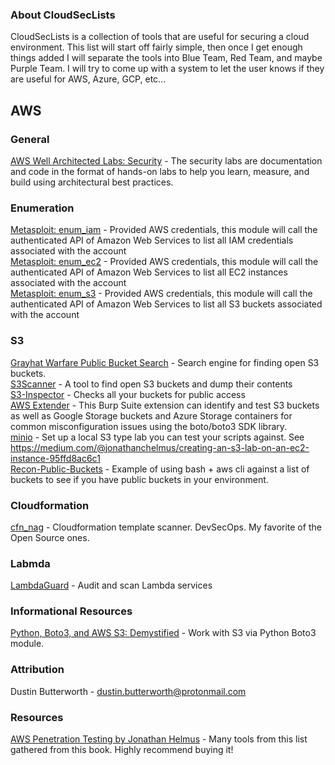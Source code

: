 ### About CloudSecLists
CloudSecLists is a collection of tools that are useful for securing a cloud environment. This list will start off fairly simple, then once I get enough things added I will separate the tools into Blue Team, Red Team, and maybe Purple Team.  I will try to come up with a system to let the user knows if they are useful for AWS, Azure, GCP, etc...

## AWS  

### General
[AWS Well Architected Labs: Security](https://www.wellarchitectedlabs.com/security/) - The security labs are documentation and code in the format of hands-on labs to help you learn, measure, and build using architectural best practices.  

### Enumeration
[Metasploit: enum_iam](https://www.rapid7.com/db/modules/auxiliary/cloud/aws/enum_iam/) - Provided AWS credentials, this module will call the authenticated API of Amazon Web Services to list all IAM credentials associated with the account  
[Metasploit: enum_ec2](https://www.rapid7.com/db/modules/auxiliary/cloud/aws/enum_ec2/) - Provided AWS credentials, this module will call the authenticated API of Amazon Web Services to list all EC2 instances associated with the account  
[Metasploit: enum_s3](https://www.rapid7.com/db/modules/auxiliary/cloud/aws/enum_s3/) - Provided AWS credentials, this module will call the authenticated API of Amazon Web Services to list all S3 buckets associated with the account  

### S3
[Grayhat Warfare Public Bucket Search](https://buckets.grayhatwarfare.com/) - Search engine for finding open S3 buckets.  
[S3Scanner](https://github.com/sa7mon/S3Scanner) - A tool to find open S3 buckets and dump their contents  
[S3-Inspector](https://github.com/clario-tech/s3-inspector) - Checks all your buckets for public access  
[AWS Extender](https://github.com/VirtueSecurity/aws-extender) - This Burp Suite extension can identify and test S3 buckets as well as Google Storage buckets and Azure Storage containers for common misconfiguration issues using the boto/boto3 SDK library.  
[minio](https://github.com/minio/minio) - Set up a local S3 type lab you can test your scripts against. See https://medium.com/@jonathanchelmus/creating-an-s3-lab-on-an-ec2-instance-95ffd8ac6c1  
[Recon-Public-Buckets](https://github.com/Moos1e/Recon-Public-Buckets) - Example of using bash + aws cli against a list of buckets to see if you have public buckets in your environment.  

### Cloudformation
[cfn_nag](https://github.com/stelligent/cfn_nag) - Cloudformation template scanner. DevSecOps. My favorite of the Open Source ones.

### Labmda
[LambdaGuard](https://github.com/Skyscanner/LambdaGuard) - Audit and scan Lambda services  

### Informational Resources
[Python, Boto3, and AWS S3: Demystified](https://realpython.com/python-boto3-aws-s3) - Work with S3 via Python Boto3 module.  

### Attribution
Dustin Butterworth - dustin.butterworth@protonmail.com  

### Resources   
[AWS Penetration Testing by Jonathan Helmus](https://www.amazon.com/AWS-Penetration-Testing-Beginners-Metasploit/dp/1839216921) - Many tools from this list gathered from this book. Highly recommend buying it!  
